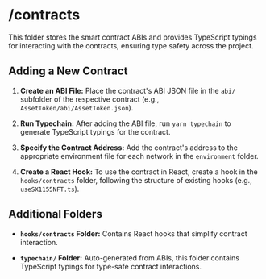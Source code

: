 # /contracts

This folder stores the smart contract ABIs and provides TypeScript typings for interacting with the contracts, ensuring type safety across the project.

## Adding a New Contract

1. **Create an ABI File:** Place the contract's ABI JSON file in the `abi/` subfolder of the respective contract (e.g., `AssetToken/abi/AssetToken.json`).

2. **Run Typechain:** After adding the ABI file, run `yarn typechain` to generate TypeScript typings for the contract.

3. **Specify the Contract Address:** Add the contract's address to the appropriate environment file for each network in the `environment` folder.

4. **Create a React Hook:** To use the contract in React, create a hook in the `hooks/contracts` folder, following the structure of existing hooks (e.g., `useSX1155NFT.ts`).

## Additional Folders

- **`hooks/contracts` Folder:** Contains React hooks that simplify contract interaction.

- **`typechain/` Folder:** Auto-generated from ABIs, this folder contains TypeScript typings for type-safe contract interactions.
